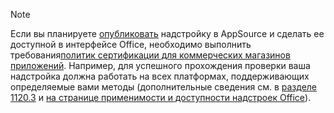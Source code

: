 > [!NOTE]
> Если вы планируете [опубликовать](../publish/publish.md) надстройку в AppSource и сделать ее доступной в интерфейсе Office, необходимо выполнить требования[политик сертификации для коммерческих магазинов приложений](/legal/marketplace/certification-policies). Например, для успешного прохождения проверки ваша надстройка должна работать на всех платформах, поддерживающих определяемые вами методы (дополнительные сведения см. в [разделе 1120.3](/legal/marketplace/certification-policies#11203-functionality) и [на странице применимости и доступности надстроек Office](../overview/office-add-in-availability.md)).